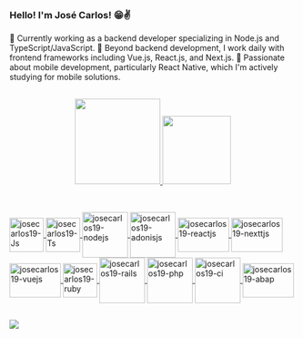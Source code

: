 ### Hello! I'm José Carlos! 😁✌️

💼 Currently working as a backend developer specializing in Node.js and TypeScript/JavaScript.
🔭 Beyond backend development, I work daily with frontend frameworks including Vue.js, React.js, and Next.js.
👀 Passionate about mobile development, particularly React Native, which I'm actively studying for mobile solutions.

##
<div align="center">
  <a href="https://github.com/josecarlos19">
  <img height="150em" src="https://github-readme-stats.vercel.app/api?username=josecarlos19&show_icons=true&theme=tokyonight&include_all_commits=true&count_private=true"/>
  <img height="120em" src="https://github-readme-stats.vercel.app/api/top-langs/?username=josecarlos19&layout=compact&langs_count=7&theme=tokyonight"/>
</div>
  
##
  
<div style="display: inline_block"><br>
  <img align="center" alt="josecarlos19-Js" height="60" width="60" src="https://cdn.jsdelivr.net/gh/devicons/devicon/icons/javascript/javascript-original.svg">
  <img align="center" alt="josecarlos19-Ts" height="60" width="60" src="https://cdn.jsdelivr.net/gh/devicons/devicon/icons/typescript/typescript-original.svg">
  <img align="center" alt="josecarlos19-nodejs" height="80" width="80" src="https://cdn.jsdelivr.net/gh/devicons/devicon/icons/nodejs/nodejs-plain-wordmark.svg">
  <img align="center" alt="josecarlos19-adonisjs" height="80" width="80" src="https://cdn.jsdelivr.net/gh/devicons/devicon/icons/adonisjs/adonisjs-original-wordmark.svg">
  <img align="center" alt="josecarlos19-reactjs" height="60" width="90" src="https://cdn.jsdelivr.net/gh/devicons/devicon/icons/react/react-original-wordmark.svg">
  <img align="center" alt="josecarlos19-nexttjs" height="60" width="90" src="https://cdn.jsdelivr.net/gh/devicons/devicon/icons/nextjs/nextjs-original-wordmark.svg">
  <img align="center" alt="josecarlos19-vuejs" height="60" width="90" src="https://cdn.jsdelivr.net/gh/devicons/devicon/icons/vuejs/vuejs-plain-wordmark.svg"> 
  <img align="center" alt="josecarlos19-ruby" height="60" width="60" src="https://cdn.jsdelivr.net/gh/devicons/devicon/icons/ruby/ruby-plain-wordmark.svg">
  <img align="center" alt="josecarlos19-rails" height="80" width="80" src="https://cdn.jsdelivr.net/gh/devicons/devicon/icons/rails/rails-plain-wordmark.svg"> 
  <img align="center" alt="josecarlos19-php" height="80" width="80" src="https://cdn.jsdelivr.net/gh/devicons/devicon/icons/php/php-plain.svg">
  <img align="center" alt="josecarlos19-ci" height="80" width="80" src="https://cdn.jsdelivr.net/gh/devicons/devicon/icons/codeigniter/codeigniter-plain-wordmark.svg"> 
  <img align="center" alt="josecarlos19-abap" height="60" width="90" src="https://3.bp.blogspot.com/-r_DwDj2O5-4/VX_QVPGKexI/AAAAAAAAMWM/a-lM_Skha1Q/s1600/SAP-ABAP.jpg"> 
</div>

##

  <div> 
    <a href="https://www.linkedin.com/in/jos%C3%A9-carlos-636374197" target="_blank"><img src="https://img.shields.io/badge/-LinkedIn-%230077B5?style=for-the-badge&logo=linkedin&logoColor=white" target="_blank"></a> 
</div>
